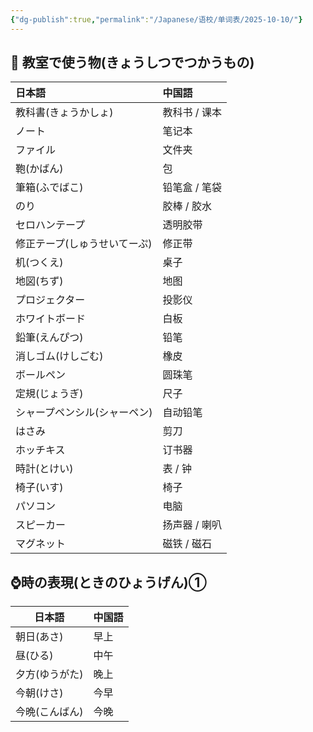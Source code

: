 ```yaml
---
{"dg-publish":true,"permalink":"/Japanese/语校/单词表/2025-10-10/"}
---
```



## 📘 教室で使う物(きょうしつでつかうもの)

| 日本語             | 中国語      |
| :-------------- | :------- |
| 教科書(きょうかしょ)     | 教科书 / 课本 |
| ノート             | 笔记本      |
| ファイル            | 文件夹      |
| 鞄(かばん)          | 包        |
| 筆箱(ふでばこ)        | 铅笔盒 / 笔袋 |
| のり              | 胶棒 / 胶水  |
| セロハンテープ         | 透明胶带     |
| 修正テープ(しゅうせいてーぷ) | 修正带      |
| 机(つくえ)          | 桌子       |
| 地図(ちず)          | 地图       |
| プロジェクター         | 投影仪      |
| ホワイトボード         | 白板       |
| 鉛筆(えんぴつ)        | 铅笔       |
| 消しゴム(けしごむ)      | 橡皮       |
| ボールペン           | 圆珠笔      |
| 定規(じょうぎ)        | 尺子       |
| シャープペンシル(シャーペン) | 自动铅笔     |
| はさみ             | 剪刀       |
| ホッチキス           | 订书器      |
| 時計(とけい)         | 表 / 钟    |
| 椅子(いす)          | 椅子       |
| パソコン            | 电脑       |
| スピーカー           | 扬声器 / 喇叭 |
| マグネット           | 磁铁 / 磁石  |

## ⌚時の表現(ときのひょうげん)①

| 日本語      | 中国語 |
| -------- | --- |
| 朝日(あさ)   | 早上  |
| 昼(ひる)    | 中午  |
| 夕方(ゆうがた) | 晚上  |
| 今朝(けさ)   | 今早  |
| 今晩(こんばん) | 今晚  |
